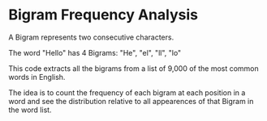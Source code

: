 # Bigram Frequency Analysis

A Bigram represents two consecutive characters. 

The word "Hello" has 4 Bigrams: "He", "el", "ll", "lo"

This code extracts all the bigrams from a list of 9,000 of the most common words in English. 

The idea is to count the frequency of each bigram at each position in a word and see the distribution relative to all appearences of that Bigram in the word list.
